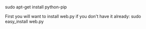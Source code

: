 


  sudo apt-get install python-pip



First you will want to install web.py if you don't have it already:
 sudo easy_install web.py